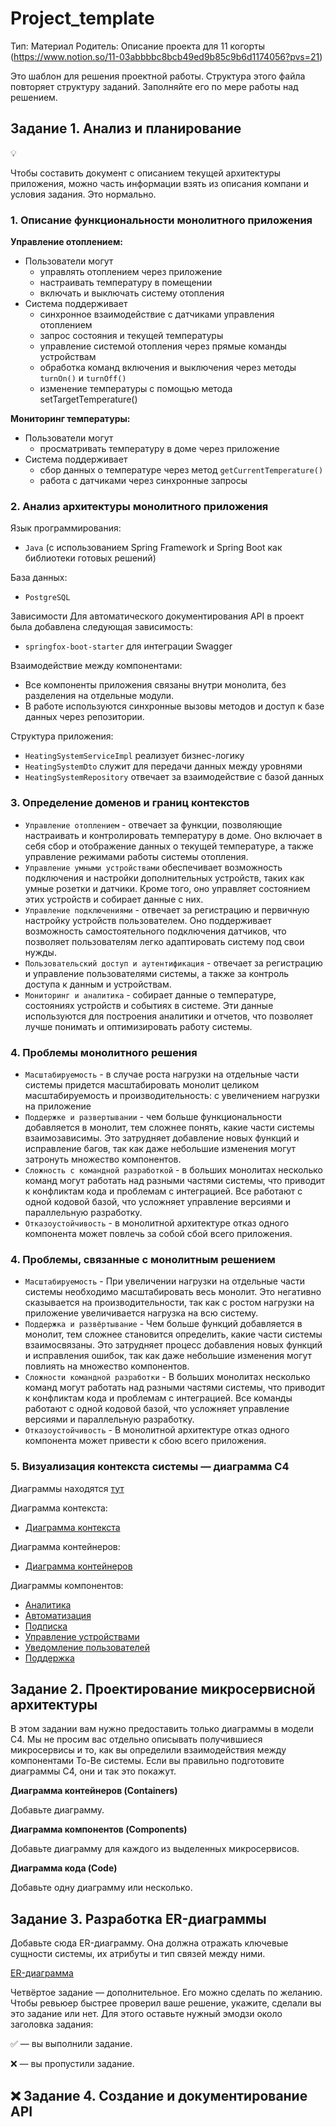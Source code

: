 # Project_template

Тип: Материал
Родитель: Описание проекта для 11 когорты (<https://www.notion.so/11-03abbbbc8bcb49ed9b85c9b6d1174056?pvs=21>)

Это шаблон для решения проектной работы. Структура этого файла повторяет структуру заданий. Заполняйте его по мере работы над решением.

## Задание 1. Анализ и планирование

<aside>
💡

Чтобы составить документ с описанием текущей архитектуры приложения, можно часть информации взять из описания компани и условия задания. Это нормально.

</aside>

### 1. Описание функциональности монолитного приложения

**Управление отоплением:**

- Пользователи могут
  - управлять отоплением через приложение
  - настраивать температуру в помещении
  - включать и выключать систему отопления
- Система поддерживает
  - синхронное взаимодействие с датчиками управления отоплением
  - запрос состояния и текущей температуры
  - управление системой отопления через прямые команды устройствам
  - обработка команд включения и выключения через методы `turnOn()` и `turnOff()`
  - изменение температуры с помощью метода setTargetTemperature()

**Мониторинг температуры:**

- Пользователи могут
  - просматривать температуру в доме через приложение
- Система поддерживает
  - сбор данных о температуре через метод `getCurrentTemperature()`
  - работа с датчиками через синхронные запросы

### 2. Анализ архитектуры монолитного приложения

Язык программирования:

- `Java` (с использованием Spring Framework и Spring Boot как библиотеки готовых решений)

База данных:

- `PostgreSQL`

Зависимости
Для автоматического документирования API в проект была добавлена следующая зависимость:

- `springfox-boot-starter` для интеграции Swagger

Взаимодействие между компонентами:

- Все компоненты приложения связаны внутри монолита, без разделения на отдельные модули. 
- В работе используются синхронные вызовы методов и доступ к базе данных через репозитории.

Структура приложения:

- `HeatingSystemServiceImpl` реализует бизнес-логику
- `HeatingSystemDto` служит для передачи данных между уровнями
- `HeatingSystemRepository` отвечает за взаимодействие с базой данных

### 3. Определение доменов и границ контекстов

- `Управление отоплением` - отвечает за функции, позволяющие настраивать и контролировать температуру в доме. Оно включает в себя сбор и отображение данных о текущей температуре, а также управление режимами работы системы отопления.
- `Управление умными устройствами` обеспечивает возможность подключения и настройки дополнительных устройств, таких как умные розетки и датчики. Кроме того, оно управляет состоянием этих устройств и собирает данные с них.
- `Управление подключениями` - отвечает за регистрацию и первичную настройку устройств пользователем. Оно поддерживает возможность самостоятельного подключения датчиков, что позволяет пользователям легко адаптировать систему под свои нужды.
- `Пользовательский доступ и аутентификация` - отвечает за регистрацию и управление пользователями системы, а также за контроль доступа к данным и устройствам.
- `Мониторинг и аналитика` - собирает данные о температуре, состояниях устройств и событиях в системе. Эти данные используются для построения аналитики и отчетов, что позволяет лучше понимать и оптимизировать работу системы.

### **4. Проблемы монолитного решения**

- `Масштабируемость` - в случае роста нагрузки на отдельные части системы придется масштабировать монолит целиком масштабируемость и производительность: с увеличением нагрузки на приложение
- `Поддержке и развертывании` - чем больше функциональности добавляется в монолит, тем сложнее понять, какие части системы взаимозависимы. Это затрудняет добавление новых функций и исправление багов, так как даже небольшие изменения могут затронуть множество компонентов.
- `Cложность с командной разработкой` - в больших монолитах несколько команд могут работать над разными частями системы, что приводит к конфликтам кода и проблемам с интеграцией. Все работают с одной кодовой базой, что усложняет управление версиями и параллельную разработку.
- `Отказоустойчивость` - в монолитной архитектуре отказ одного компонента может повлечь за собой сбой всего приложения.

### **4. Проблемы, связанные с монолитным решением**

- `Масштабируемость` - При увеличении нагрузки на отдельные части системы необходимо масштабировать весь монолит. Это негативно сказывается на производительности, так как с ростом нагрузки на приложение увеличивается нагрузка на всю систему.
- `Поддержка и развёртывание` - Чем больше функций добавляется в монолит, тем сложнее становится определить, какие части системы взаимосвязаны. Это затрудняет процесс добавления новых функций и исправления ошибок, так как даже небольшие изменения могут повлиять на множество компонентов.
- `Сложности командной разработки` - В больших монолитах несколько команд могут работать над разными частями системы, что приводит к конфликтам кода и проблемам с интеграцией. Все команды работают с одной кодовой базой, что усложняет управление версиями и параллельную разработку.
- `Отказоустойчивость` - В монолитной архитектуре отказ одного компонента может привести к сбою всего приложения.

### 5. Визуализация контекста системы — диаграмма С4

Диаграммы находятся [тут](docs/diagrams/)

Диаграмма контекста:

- [Диаграмма контекста](./docs/diagrams/context/microservices.png)

Диаграмма контейнеров:

- [Диаграмма контейнеров](./docs/diagrams/container/main.png)

Диаграммы компонентов:

- [Аналитика](./docs/diagrams/component/analytics-service.png)
- [Автоматизация](./docs/diagrams/component/automation-service.png)
- [Подписка](./docs/diagrams/component/billing-service.png)
- [Управление устройствами](./docs/diagrams/component/device-service.png)
- [Уведомление пользователей](./docs/diagrams/component/notification-service.png)
- [Поддержка](./docs/diagrams/component/support-service.png)

## Задание 2. Проектирование микросервисной архитектуры

В этом задании вам нужно предоставить только диаграммы в модели C4. Мы не просим вас отдельно описывать получившиеся микросервисы и то, как вы определили взаимодействия между компонентами To-Be системы. Если вы правильно подготовите диаграммы C4, они и так это покажут.

**Диаграмма контейнеров (Containers)**

Добавьте диаграмму.

**Диаграмма компонентов (Components)**

Добавьте диаграмму для каждого из выделенных микросервисов.

**Диаграмма кода (Code)**

Добавьте одну диаграмму или несколько.

## Задание 3. Разработка ER-диаграммы

Добавьте сюда ER-диаграмму. Она должна отражать ключевые сущности системы, их атрибуты и тип связей между ними.

[ER-диаграмма](./docs/diagrams/erd.png)

Четвёртое задание — дополнительное. Его можно сделать по желанию. Чтобы ревьюер быстрее проверил ваше решение, укажите, сделали вы это задание или нет. Для этого оставьте нужный эмодзи около заголовка задания:

✅ — вы выполнили задание.

❌ — вы пропустили задание.

## ❌ Задание 4. Создание и документирование API
